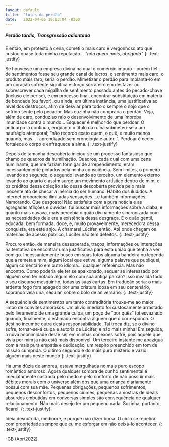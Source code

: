 ```yaml
---
layout: default
title:  "lutos do perdão"
date:   2022-04-06 19:03:04 -0300
---
```



##### Perdão tardio, Transgressão adiantada

E então, em protesto à cena, cometi o mais caro e vergonhoso ato que custou quase toda minha reputação...
_"não quero mais, obrigada"_
{: .text-justify}
  
Se houvesse uma empresa divina na qual o comércio impuro - porém fiel - de sentimentos fosse seu grande canal de lucros, o sentimento mais caro, o produto mais raro, seria o perdão. 
Mimetizar o perdão para implanta-lo em um coração sofrente significa esforço sorrateiro em desfazer ou sobrescrever cada migalha de sentimento passado antes do pecado-chave (incluso ele per se), e em processo final, encontrar substituição
em matéria de bondade (ou favor), ou ainda, em última instância, uma justificativa ao nível dos destroços, afim de desviar 
para todo o sempre o nojo que o sofrido sente pelo pecador. Mas euzinha não compraria o perdão. 
Veja, além de caro, conduz ao ralo o desenvolvimento de uma ímproba imunidade contra o mundo... Esquecer é melhor do que perdoar. 
O anticorpo lá continua, enquanto o título da ruína submeteu-se a um naufrágio atemporal; “não recordo exato quem, o quê, e muito menos quando, mas... -aprendizado sem cronologia e autor-”.
Perdoar é ceder, fortalece o corpo e enfraquece a alma.
{: .text-justify}
  
Depois de tamanha descoberta iniciou-se um processo fantasioso que chamo de quadros da humilhação.
Quadros, cada qual com uma cena humilhante, que me faziam formigar de arrependimento, eram incessantemente pintados pela minha consciência. Sem limites, o primeiro levando ao segundo, o segundo levando ao terceiro, um elemento externo levando ao quarto e assim surge um movimento artístico dentro de mim, e os créditos dessa coleção são dessa descoberta provida pelo mais inocente ato de checar a inércia do ser humano. Hábito dos iludidos.
A internet proporciona ilimitadas sensações....e também informações. Namorando. Que desgosto!
Não satisfeita com a pura notícia e as agregadas aflições e dúvidas, fui buscar mais informações sobre a diaba, e quanto mais cavava, mais percebia o quão divinamente sincronizada com as necessidades dele era a existência dessa desgraça.
E o quão gentil, educada, bem formada, doce, e, muito provavelmente, merecedora dessa conquista, era este anjo. A chamarei Lúcifer, então.
Até onde chegam os materiais de acesso público, Lúcifer não tem defeitos.
{: .text-justify}
  
Procuro então, de maneira desesperada, traços, informações ou interações na tentativa de encontrar uma justificativa para esta união que tenha a ver comigo. Incessantemente busco em suas fotos alguma bandeira ou legenda que a remeta a mim, algum local que estive, alguma palavra que publiquei, algum comentário em outro idioma... qualquer referência.
Mas não encontro. Como poderia ele ter se apaixonado, sequer se interessado por alguém sem ter notado algum elo com sua antiga paixão?
Isso invalida todo o seu discurso mesquinho, todas as suas cartas.
Em tradução seria: o mais ardente fogo fora apagado por uma criatura idosa em seu centenário, soprando vela una, secular, sobre o bolo de aniversário.
{: .text-justify}
  
A sequência de sentimentos um tanto contraditória trouxe-me ao maior limbo de convites amorosos.
Um alívio imediato foi custosamente arrastado pelo livramento de uma grande culpa, um poço de “por quês” foi esvaziado quando,
finalmente, o estimado encontra alguém que o corresponda.
O destino incumbe outra desta responsabilidade.
Tal troca diz, se o divino sofre, tornar-se-á culpa e autoria de Lúcifer, e não mais minha! 
Em seguida, a nova anonimidade deste ser em minhas conexões sofre, pois aquele que vivia por mim ja não está mais disponível.
Um terceiro instante me apazigua com a mais pura empatia e dedicação, um respiro preenchido em tom de missão cumprida.
O último segundo é do mais puro mistério e vazio: alguém mais neste mundo
{: .text-justify}
  
Ha uma dúzia de amores, estava mergulhada no mais puro escopo romântico amoroso.
Agora qualquer sombra de cunho sentimental é imediatamente castrada pelo medo e pelo conforto de não possuir mais débitos morais com o universo além dos que uma criança diariamente possui com sua mãe.
Pequenas obrigações, pequenos sofrimentos, pequenos desconfortos, pequenos ciúmes, pequenas amostras de ideais absurdos embutidas em conversas simples são consequência de qualquer relacionamento. 
Não mais desejo ter um pequeno nada.
Sozinha, portanto, ficarei.
{: .text-justify}
  
Ideia desnutrida, medíocre, e porque não dizer burra. O ciclo se repetirá com propriedade sempre que eu me esforçar em não deixá-lo acontecer.
{: .text-justify}


-GB (Apr/2022)
